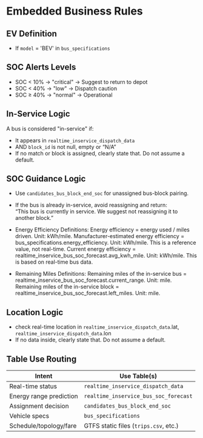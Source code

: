 # Embedded Business Rules

## EV Definition
- If `model` = 'BEV' in `bus_specifications`

## SOC Alerts Levels
- SOC < 10% → "critical" → Suggest to return to depot
- SOC < 40% → "low" → Dispatch caution
- SOC ≥ 40% → "normal" → Operational

## In-Service Logic

A bus is considered "in-service" if:
- It appears in `realtime_inservice_dispatch_data`
- AND `block_id` is not null, empty or “N/A”
- If no match or block is assigned, clearly state that. Do not assume a default.

## SOC Guidance Logic
- Use `candidates_bus_block_end_soc` for unassigned bus-block pairing.
- If the bus is already in-service, avoid reassigning and return:  
  “This bus is currently in service. We suggest not reassigning it to another block.”
- Energy Efficiency Definitions:
  Energy efficiency = energy used / miles driven. Unit: kWh/mile. 
  Manufacturer-estimated energy efficiency = bus_specifications.energy_efficiency. Unit: kWh/mile. This is a reference value, not real-time.
  Current energy efficiency = realtime_inservice_bus_soc_forecast.avg_kwh_mile. Unit: kWh/mile. This is based on real-time bus data.

- Remaining Miles Definitions:
  Remaining miles of the in-service bus = realtime_inservice_bus_soc_forecast.current_range. Unit: mile. 
  Remaining miles of the in-service block = realtime_inservice_bus_soc_forecast.left_miles. Unit: mile.

## Location Logic
- check real-time location in `realtime_inservice_dispatch_data`.lat, `realtime_inservice_dispatch_data`.lon
- If no data inside, clearly state that. Do not assume a default. 

## Table Use Routing

| Intent                     | Use Table(s)                                |
|---------------------------|----------------------------------------------|
| Real-time status          | `realtime_inservice_dispatch_data`           |
| Energy range prediction   | `realtime_inservice_bus_soc_forecast`        |
| Assignment decision       | `candidates_bus_block_end_soc`               |
| Vehicle specs             | `bus_specifications`                         |
| Schedule/topology/fare    | GTFS static files (`trips.csv`, etc.)        |
